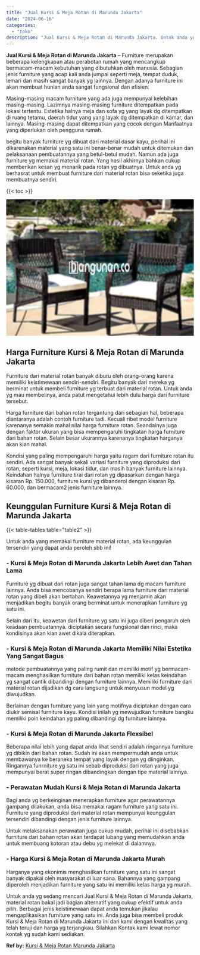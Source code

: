 ```yaml
---
title: "Jual Kursi & Meja Rotan di Marunda Jakarta"
date: "2024-06-16"
categories: 
  - "toko"
description: "Jual Kursi & Meja Rotan di Marunda Jakarta. Untuk anda yg sedang mencari Jual Kursi & Meja Rotan di Marunda Jakarta, material rotan bakal jadi bagian alterna..."
---
```


**Jual Kursi & Meja Rotan di Marunda Jakarta** – Furniture merupakan beberapa kelengkapan atau perabotan rumah yang mencangkup bermacam-macam kebutuhan yang dibutuhkan oleh manusia. Sebagian jenis furniture yang acap kali anda jumpai seperti meja, tempat duduk, lemari dan masih sangat banyak yg lainnya. Dengan adanya furniture ini akan membuat hunian anda sangat fungsional dan efisien.

Masing-masing macam furniture yang ada juga mempunyai kelebihan masing-masing. Lazimnya masing-masing furniture ditempatkan pada lokasi tertentu. Estetika halnya meja dan sofa yg yang layak dg ditempatkan di ruang tetamu, daerah tidur yang yang layak dg ditempatkan di kamar, dan lainnya. Masing-masing dapat ditempatkan yang cocok dengan Manfaatnya yang diperlukan oleh pengguna rumah.

begitu banyak furniture yg dibuat dari material dasar kayu, perihal ini dikarenakan material yang satu ini benar-benar mudah untuk ditemukan dan pelaksanaan pembuatannya yang betul-betul mudah. Namun ada juga furniture yg memakai material rotan. Yang hasil akhirnya bahkan cukup memberikan kesan yg menarik pada rotan yg dibuatnya. Untuk anda yg berhasrat untuk membuat furniture dari material rotan bisa seketika juga membuatnya sendiri.

{{< toc >}}

![Jual Kursi & Meja Rotan di Marunda Jakarta](/images/kursi-meja-rotan-murah33.png)

## Harga Furniture Kursi & Meja Rotan di Marunda Jakarta

Furniture dari material rotan banyak diburu oleh orang-orang karena memiliki keistimewaan sendiri-sendiri. Begitu banyak dari mereka yg berminat untuk membeli furniture yg terbuat dari material rotan. Untuk anda yg mau membelinya, anda patut mengetahui lebih dulu harga dari furniture tersebut.

Harga furniture dari bahan rotan tergantung dari sebagian hal, beberapa diantaranya adalah contoh furniture tadi. Kecuali ribet model furniture karenanya semakin mahal nilai harga furniture rotan. Seandainya juga dengan faktor ukuran yang bisa mempengaruhi tingkatan harga furniture dari bahan rotan. Selain besar ukurannya karenanya tingkatan harganya akan kian mahal.

Kondisi yang paling mempengaruhi harga yaitu ragam dari furniture rotan itu sendiri. Ada sangat banyak sekali variasi furniture yang diproduksi dari rotan, seperti kursi, meja, lokasi tidur, dan masih banyak furniture lainnya. Keindahan halnya furniture tirai dari rotan yg dipasarkan dengan harga kisaran Rp. 150.000, furniture kursi yg dibanderol dengan kisaran Rp. 60.000, dan bermacam2 jenis furniture lainnya.

## Keunggulan Furniture Kursi & Meja Rotan di Marunda Jakarta

{{< table-tables table="table2" >}}

Untuk anda yang memakai furniture material rotan, ada keunggulan tersendiri yang dapat anda peroleh sbb ini!

### \- Kursi & Meja Rotan di Marunda Jakarta Lebih Awet dan Tahan Lama

Furniture yg dibuat dari rotan juga sangat tahan lama dg macam furniture lainnya. Anda bisa mencobanya sendiri berapa lama furniture dari material rotan yang dibeli akan bertahan. Keawetannya yg menjamin akan menjadikan begitu banyak orang berminat untuk menerapkan furniture yg satu ini.

Selain dari itu, keawetan dari furniture yg satu ini juga diberi pengaruh oleh keadaan pembuatannya. diciptakan secara fungsional dan rinci, maka kondisinya akan kian awet dikala diterapkan.

### \- Kursi & Meja Rotan di Marunda Jakarta Memiliki Nilai Estetika Yang Sangat Bagus

metode pembuatannya yang paling rumit dan memiliki motif yg bermacam-macam menghasilkan furniture dari bahan rotan memiliki kelas keindahan yg sangat cantik dibandingi dengan furniture lainnya. Memiliki furniture dari material rotan dijadikan dg cara langsung untuk menyusun model yg diwujudkan.

Berlainan dengan furniture yang lain yang motifnya diciptakan dengan cara diukir semisal furniture kayu. Kondisi inilah yg mewujudkan furniture bangku memiliki poin keindahan yg paling dibandingi dg furniture lainnya.

### \- Kursi & Meja Rotan di Marunda Jakarta Flexsibel

Beberapa nilai lebih yang dapat anda lihat sendiri adalah ringannya furniture yg dibikin dari bahan rotan. Sudah ini akan mempermudah anda untuk membawanya ke beraneka tempat yang layak dengan yg diinginkan. Ringannya funrniture yg satu ini sebab diproduksi dari rotan yang juga mempunyai berat super ringan dibandingkan dengan tipe material lainnya.

### \- Perawatan Mudah Kursi & Meja Rotan di Marunda Jakarta

Bagi anda yg berkeinginan menerapkan furniture agar perawatannya gampang dilakukan, anda bisa memakai ragam furniture yang satu ini. Furniture yang diproduksi dari material rotan mempunyai keunggulan tersendiri dibandingi dengan jenis furniture lainnya.

Untuk melaksanakan perawatan juga cukup mudah, perihal ini disebabkan furniture dari bahan rotan akan terdapat lubang yang memudahkan anda untuk membuang kotoran atau debu yg melekat di dalamnya.

### \- Harga Kursi & Meja Rotan di Marunda Jakarta Murah

Harganya yang ekonimis menghasilkan furniture yang satu ini sangat banyak dipakai oleh masyarakat di luar sana. Bahannya yang gampang diperoleh menjadikan furniture yang satu ini memiliki kelas harga yg murah.

Untuk anda yg sedang mencari Jual Kursi & Meja Rotan di Marunda Jakarta, material rotan bakal jadi bagian alternatif yang cukup efektif untuk anda pilih. Berbagai jenis keistimewaan dapat anda temukan jikalau mengaplikasikan furniture yang satu ini. Anda juga bisa membeli produk Kursi & Meja Rotan di Marunda Jakarta ini dari kami dengan kwalitas yang telah teruji dan harga yg terjangkau. Silahkan Kontak kami lewat nomor kontak yg sudah kami sediakan.

**Ref by:** [Kursi & Meja Rotan Marunda Jakarta](https://id.wikipedia.org/wiki/Kursi)
